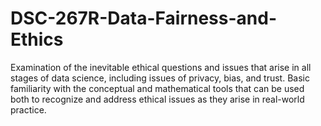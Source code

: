 # DSC-267R-Data-Fairness-and-Ethics

Examination of the inevitable ethical questions and issues that arise in all stages of data science, including issues of privacy, bias, and trust. Basic familiarity with the conceptual and mathematical tools that can be used both to recognize and address ethical issues as they arise in real-world practice.
